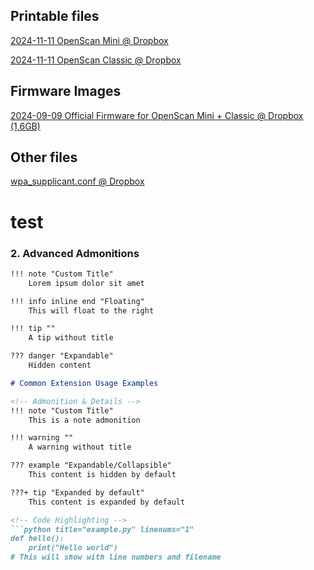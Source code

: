## Printable files

[2024-11-11 OpenScan Mini @ Dropbox](https://www.dropbox.com/scl/fi/sp4tucpzazvqxi3kv8xsz/2024-11-11-OpenScan-Mini-V1.zip?rlkey=5gk0b712ofu9sqdensime1jdx&st=gwe5jzlx&dl=1)

[2024-11-11 OpenScan Classic @ Dropbox](https://www.dropbox.com/scl/fi/2owz784ps79hvkyqqh07u/2024-11-11-OpenScan-Classic-V1.zip?rlkey=tve931u7nbaxspvcohpw5lgim&st=sjb9lbc0&dl=1)

## Firmware Images

[2024-09-09 Official Firmware for OpenScan Mini + Classic @ Dropbox (1,6GB)](https://www.dropbox.com/scl/fi/7hotnizvdl5lpis829yyh/2024-09-09-OpenScan.zip?rlkey=yszh7xcn9bejl6epjz8mo1a6x&st=9h1qxsdn&dl=1)

##  Other files
[wpa_supplicant.conf @ Dropbox](https://www.dropbox.com/scl/fi/878ri5dclgm5aek54isl1/wpa_supplicant.conf?rlkey=fhq54ngaea6p5s62etl5ig8ak&st=jitt2qp3&dl=1)

# test

### 2. Advanced Admonitions
```markdown
!!! note "Custom Title"
    Lorem ipsum dolor sit amet

!!! info inline end "Floating"
    This will float to the right

!!! tip ""
    A tip without title

??? danger "Expandable"
    Hidden content

# Common Extension Usage Examples

<!-- Admonition & Details -->
!!! note "Custom Title"
    This is a note admonition

!!! warning ""
    A warning without title

??? example "Expandable/Collapsible"
    This content is hidden by default

???+ tip "Expanded by default"
    This content is expanded by default

<!-- Code Highlighting -->
```python title="example.py" linenums="1"
def hello():
    print("Hello world")
# This will show with line numbers and filename

